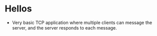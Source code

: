# Hellos
- Very basic TCP application where multiple clients can message the server, and the server responds to each message.
